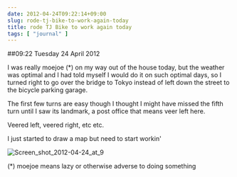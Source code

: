 ```yaml
---
date: 2012-04-24T09:22:14+09:00
slug: rode-tj-bike-to-work-again-today
title: rode TJ Bike to work again today
tags: [ "journal" ]
---
```


##09:22 Tuesday 24 April 2012

I was really moejoe (*) on my way out of the house today, but the weather was optimal and I had told myself I would do it on such optimal days, so I turned right to go over the bridge to Tokyo instead of left down the street to the bicycle parking garage.

 

The first few turns are easy though I thought I might have missed the fifth turn until I saw its landmark, a post office that means veer left here.

 

Veered left, veered right, etc etc.

 

I just started to draw a map but need to start workin'

 

![Screen_shot_2012-04-24_at_9](http://getfile7.posterous.com/getfile/files.posterous.com/temp-2012-04-23/jBcjdAyJiggEykbitaciwxaqhICdpDmzpBHtxrDqdmwnkBHoEohtHchJkwfy/Screen_shot_2012-04-24_at_9.18.19_AM.png.scaled500.png)

 

(*) moejoe means lazy or otherwise adverse to doing something
